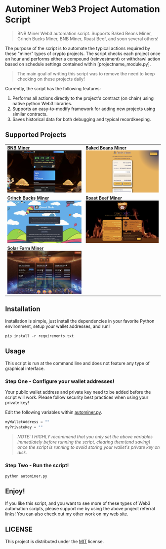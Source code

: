 # Autominer Web3 Project Automation Script
>BNB Miner Web3 automation script. Supports Baked Beans Miner, Grinch Bucks Miner, BNB Miner, Roast Beef, and soon several others!

The purpose of the script is to automate the typical actions required by these "miner" types of crypto projects. The script checks each project once an hour and performs either a compound (reinvestment) or withdrawl action based on schedule settings contained within [projectname_module.py]. 

>The main goal of writing this script was to remove the need to keep checking on these projects daily!

Currently, the script has the following features:

1. Performs all actions directly to the project's contract (on chain) using native python Web3 libraries.
2. Supports an easy-to-modify framework for adding new projects using similar contracts.
3. Saves historical data for both debugging and typical recordkeeping. 

## Supported Projects
<table>
<tr>
<td>
    <a href="https://bnbminer.finance?ref=0x83F85b7f200718C1E52798f90d2fBAEfd49A6671">
        <b>BNB Miner</b>
        <img src="images/bnb-miner-ico.jpg">
    </a>
</td>
<td>
    <a href="https://bakedbeans.io?ref=0x83F85b7f200718C1E52798f90d2fBAEfd49A6671">
        <b>Baked Beans Miner</b>
        <img src="images/baked-beans-ico.jpg">
</a>
</td>
</tr>
<tr>
<td>
    <a href="https://grinchbucks.com/?refer=0x83F85b7f200718C1E52798f90d2fBAEfd49A6671">
        <b>Grinch Bucks Miner</b>
        <img src="images/grinch-bucks-ico.jpg">
    </a>
</td>
<td>
    <a href="https://roastedbeef.io/#/?ref=0x83f85b7f200718c1e52798f90d2fbaefd49a6671">
        <b>Roast Beef Miner</b>
        <img src="images/roast-beef-ico.jpg">
    </a>
</td>
</tr>
<tr>
<td>
    <a href="app.solarfarm.finance/?ref=0x83F85b7f200718C1E52798f90d2fBAEfd49A6671">
        <b>Solar Farm Miner</b>
        <img src="images/solar-farm-ico.jpg">
    </a>
</td>
<td>
</td>
</tr>
</table>

## Installation
Installation is simple, just install the dependencies in your favorite Python environment, setup your wallet addresses, and run!

```
pip install -r requirements.txt
```

## Usage
This script is run at the command line and does not feature any type of graphical interface. 

### Step One - Configure your wallet addresses!

Your public wallet address and private key need to be added before the script will work. Please follow security best practices when using your private key!

Edit the following variables within <a href="autominer.py">autominer.py</a>.

```python
myWalletAddress = ""
myPrivateKey = ""
```
><i>NOTE: I HIGHLY recommend that you only set the above variables immediately before running the script, clearing them(and saving) once the script is running to avoid storing your wallet's private key on disk.</i>

### Step Two - Run the script!

```
python autominer.py
```

## Enjoy!
If you like this script, and you want to see more of these types of Web3 automation scripts, please support me by using the above project referral links! You can also check out my other work on my <a href="https://www.rittmuller.com">web site</a>.

## LICENSE
This project is distributed under the <a href="LICENSE">MIT</a> license. 
